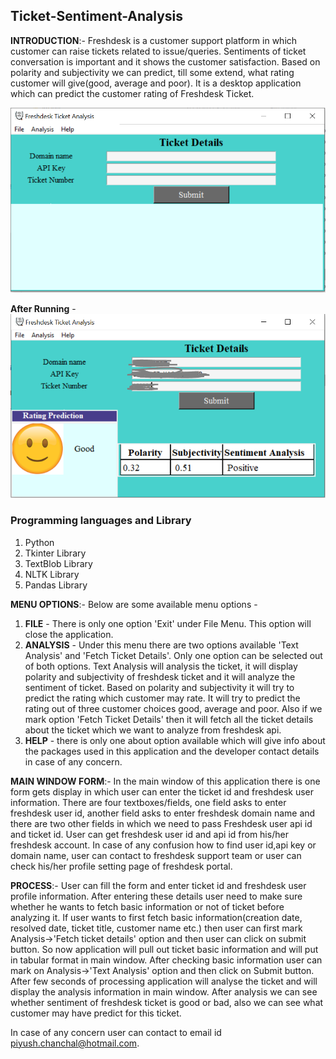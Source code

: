 ## Ticket-Sentiment-Analysis

<b>INTRODUCTION</b>:- Freshdesk is a customer support platform in which customer can raise tickets related to issue/queries. Sentiments of ticket conversation is important and it shows the customer satisfaction. Based on polarity and subjectivity we can predict, till some extend, what rating customer will give(good, average and poor). It is a desktop application which can predict the customer rating of Freshdesk Ticket.

![Main Window](./images/ScreenshotMain.PNG "Main Window")

<b>After Running</b> -
![Main Window](./images/ScreenshotMainRun.PNG "Main Window")

### Programming languages and Library
1. Python
2. Tkinter Library
3. TextBlob Library
4. NLTK Library
5. Pandas Library

<b>MENU OPTIONS</b>:- Below are some available menu options -
 1. <b>FILE</b> - There is only one option 'Exit' under File Menu. This option will close the application.
 2. <b>ANALYSIS</b> - Under this menu there are two options available 'Text Analysis' and 'Fetch Ticket Details'. Only one option can be selected out of both options. Text Analysis will analysis the ticket, it will display polarity and subjectivity of freshdesk ticket and it will analyze the sentiment of ticket. Based on polarity and subjectivity it will try to predict the rating which customer may rate. It will try to predict the rating out of three customer choices good, average and poor. Also if we mark option 'Fetch Ticket Details' then it will fetch all the ticket details about the ticket which we want to analyze from freshdesk api. 
 3. <b>HELP</b> - there is only one about option available which will give info about the packages used in this application and the developer contact details in case of any concern.

<b>MAIN WINDOW FORM</b>:- In the main window of this application there is one form gets display in which user can enter the ticket id and freshdesk user information. There are four textboxes/fields, one field asks to enter freshdesk user id, another field asks to enter freshdesk domain name and there are two other fields in which we need to pass Freshdesk user api id and ticket id. User can get freshdesk user id and api id from his/her freshdesk account. In case of any confusion how to find user id,api key or domain name, user can contact to freshdesk support team or user can check his/her profile setting page of freshdesk portal. 

<b>PROCESS</b>:- User can fill the form and enter ticket id and freshdesk user profile information. After entering these details user need to make sure whether he wants to fetch basic information or not of ticket before analyzing it. If user wants to first fetch basic information(creation date, resolved date, ticket title, customer name etc.) then user can first mark Analysis->'Fetch ticket details' option and then user can click on submit button. So now application will pull out ticket basic information and will put in tabular format in main window. After checking basic information user can mark on Analysis->'Text Analysis' option and then click on Submit button. After few seconds of processing application will analyse the ticket and will display the analysis information in main window. After analysis we can see whether sentiment of freshdesk ticket is good or bad, also we can see what customer may have predict for this ticket.

In case of any concern user can contact to email id piyush.chanchal@hotmail.com.
